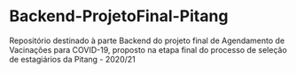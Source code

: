 # Backend-ProjetoFinal-Pitang
Repositório destinado à parte Backend do projeto final de Agendamento de Vacinações para COVID-19, proposto na etapa final do processo de seleção de estagiários da Pitang - 2020/21
